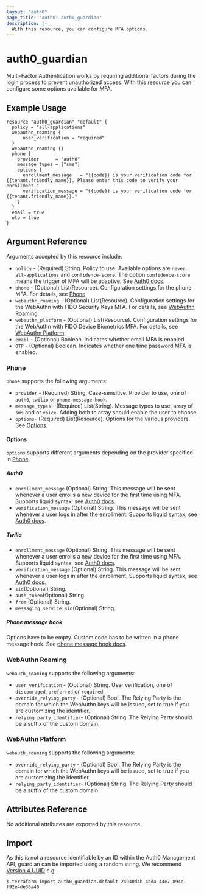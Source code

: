 ```yaml
---
layout: "auth0"
page_title: "Auth0: auth0_guardian"
description: |-
  With this resource, you can configure MFA options.
---
```


# auth0_guardian

Multi-Factor Authentication works by requiring additional factors during the login process to prevent unauthorized
access. With this resource you can configure some options available for MFA.

## Example Usage

```hcl
resource "auth0_guardian" "default" {
  policy = "all-applications"
  webauthn_roaming {
      user_verification = "required"
  } 
  webauthn_roaming {}
  phone {
    provider      = "auth0"
    message_types = ["sms"]
    options {
      enrollment_message   = "{{code}} is your verification code for {{tenant.friendly_name}}. Please enter this code to verify your enrollment."
      verification_message = "{{code}} is your verification code for {{tenant.friendly_name}}."
    }
  }
  email = true
  otp = true
}
```

## Argument Reference

Arguments accepted by this resource include:

* `policy` - (Required) String. Policy to use. Available options are `never`, `all-applications` and `confidence-score`.
The option `confidence-score` means the trigger of MFA will be adaptive. See [Auth0 docs](https://auth0.com/docs/mfa/adaptive-mfa).
* `phone` - (Optional) List(Resource). Configuration settings for the phone MFA. For details, see [Phone](#phone).
* `webauthn_roaming` - (Optional) List(Resource). Configuration settings for the WebAuthn with FIDO Security Keys MFA. For details, see [WebAuthn Roaming](#webauthn-roaming).
* `webauthn_platform` - (Optional) List(Resource). Configuration settings for the WebAuthn with FIDO Device Biometrics MFA. For details, see [WebAuthn Platform](#webauthn-platform).
* `email` - (Optional) Boolean. Indicates whether email MFA is enabled.
* `OTP` - (Optional) Boolean. Indicates whether one time password MFA is enabled.

### Phone

`phone` supports the following arguments:

* `provider` - (Required) String, Case-sensitive. Provider to use, one of `auth0`, `twilio` or `phone-message-hook`.
* `message_types` - (Required) List(String). Message types to use, array of `sms` and or `voice`. Adding both to array should enable the user to choose.
* `options`- (Required) List(Resource). Options for the various providers. See [Options](#options).

#### Options
`options` supports different arguments depending on the provider specified in [Phone](#phone).

##### Auth0
* `enrollment_message` (Optional) String. This message will be sent whenever a user enrolls a new device for the first time using MFA. Supports liquid syntax, see [Auth0 docs](https://auth0.com/docs/mfa/customize-sms-or-voice-messages).
* `verification_message` (Optional) String. This message will be sent whenever a user logs in after the enrollment. Supports liquid syntax, see [Auth0 docs](https://auth0.com/docs/mfa/customize-sms-or-voice-messages).

##### Twilio
* `enrollment_message` (Optional) String. This message will be sent whenever a user enrolls a new device for the first time using MFA. Supports liquid syntax, see [Auth0 docs](https://auth0.com/docs/mfa/customize-sms-or-voice-messages).
* `verification_message` (Optional) String. This message will be sent whenever a user logs in after the enrollment. Supports liquid syntax, see [Auth0 docs](https://auth0.com/docs/mfa/customize-sms-or-voice-messages).
* `sid`(Optional) String.
* `auth_token`(Optional) String.
* `from` (Optional) String.
* `messaging_service_sid`(Optional) String.

##### Phone message hook

Options have to be empty. Custom code has to be written in a phone message hook.
See [phone message hook docs](https://auth0.com/docs/hooks/extensibility-points/send-phone-message).

### WebAuthn Roaming

`webauth_roaming` supports the following arguments:

* `user_verification` - (Optional) String. User verification, one of `discouraged`, `preferred` or `required`.
* `override_relying_party` - (Optional) Bool. The Relying Party is the domain for which the WebAuthn keys will be issued, set to true if you are customizing the identifier. 
* `relying_party_identifier`- (Optional) String. The Relying Party should be a suffix of the custom domain.

### WebAuthn Platform

`webauth_roaming` supports the following arguments:

* `override_relying_party` - (Optional) Bool. The Relying Party is the domain for which the WebAuthn keys will be issued, set to true if you are customizing the identifier.
* `relying_party_identifier`- (Optional) String. The Relying Party should be a suffix of the custom domain.

## Attributes Reference

No additional attributes are exported by this resource.

## Import

As this is not a resource identifiable by an ID within the Auth0 Management API, guardian can be imported using a random
string. We recommend [Version 4 UUID](https://www.uuidgenerator.net/version4) e.g.

```shell
$ terraform import auth0_guardian.default 24940d4b-4bd4-44e7-894e-f92e4de36a40
```
